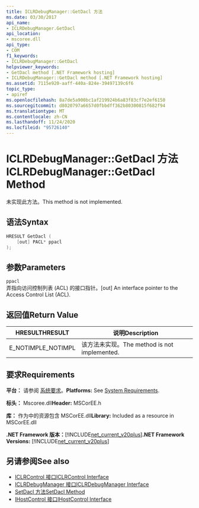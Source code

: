 ```yaml
---
title: ICLRDebugManager::GetDacl 方法
ms.date: 03/30/2017
api_name:
- ICLRDebugManager.GetDacl
api_location:
- mscoree.dll
api_type:
- COM
f1_keywords:
- ICLRDebugManager::GetDacl
helpviewer_keywords:
- GetDacl method [.NET Framework hosting]
- ICLRDebugManager::GetDacl method [.NET Framework hosting]
ms.assetid: 7115e920-aaff-440a-824e-39497139c6f6
topic_type:
- apiref
ms.openlocfilehash: 8a7de5a900bc1af219924b6a83f83cf7e2ef6150
ms.sourcegitcommit: d8020797a6657d0fbbdff362b80300815f682f94
ms.translationtype: MT
ms.contentlocale: zh-CN
ms.lasthandoff: 11/24/2020
ms.locfileid: "95726140"
---
```

# <a name="iclrdebugmanagergetdacl-method"></a><span data-ttu-id="9d747-102">ICLRDebugManager::GetDacl 方法</span><span class="sxs-lookup"><span data-stu-id="9d747-102">ICLRDebugManager::GetDacl Method</span></span>

<span data-ttu-id="9d747-103">未实现此方法。</span><span class="sxs-lookup"><span data-stu-id="9d747-103">This method is not implemented.</span></span>  
  
## <a name="syntax"></a><span data-ttu-id="9d747-104">语法</span><span class="sxs-lookup"><span data-stu-id="9d747-104">Syntax</span></span>  
  
```cpp  
HRESULT GetDacl (  
    [out] PACL* ppacl  
);  
```  
  
## <a name="parameters"></a><span data-ttu-id="9d747-105">参数</span><span class="sxs-lookup"><span data-stu-id="9d747-105">Parameters</span></span>  

 `ppacl`  
 <span data-ttu-id="9d747-106">弄指向访问控制列表 (ACL) 的接口指针。</span><span class="sxs-lookup"><span data-stu-id="9d747-106">[out] An interface pointer to the Access Control List (ACL).</span></span>  
  
## <a name="return-value"></a><span data-ttu-id="9d747-107">返回值</span><span class="sxs-lookup"><span data-stu-id="9d747-107">Return Value</span></span>  
  
|<span data-ttu-id="9d747-108">HRESULT</span><span class="sxs-lookup"><span data-stu-id="9d747-108">HRESULT</span></span>|<span data-ttu-id="9d747-109">说明</span><span class="sxs-lookup"><span data-stu-id="9d747-109">Description</span></span>|  
|-------------|-----------------|  
|<span data-ttu-id="9d747-110">E_NOTIMPL</span><span class="sxs-lookup"><span data-stu-id="9d747-110">E_NOTIMPL</span></span>|<span data-ttu-id="9d747-111">该方法未实现。</span><span class="sxs-lookup"><span data-stu-id="9d747-111">The method is not implemented.</span></span>|  
  
## <a name="requirements"></a><span data-ttu-id="9d747-112">要求</span><span class="sxs-lookup"><span data-stu-id="9d747-112">Requirements</span></span>  

 <span data-ttu-id="9d747-113">**平台：** 请参阅 [系统要求](../../get-started/system-requirements.md)。</span><span class="sxs-lookup"><span data-stu-id="9d747-113">**Platforms:** See [System Requirements](../../get-started/system-requirements.md).</span></span>  
  
 <span data-ttu-id="9d747-114">**标头：** Mscoree.dll</span><span class="sxs-lookup"><span data-stu-id="9d747-114">**Header:** MSCorEE.h</span></span>  
  
 <span data-ttu-id="9d747-115">**库：** 作为中的资源包含 MSCorEE.dll</span><span class="sxs-lookup"><span data-stu-id="9d747-115">**Library:** Included as a resource in MSCorEE.dll</span></span>  
  
 <span data-ttu-id="9d747-116">**.NET Framework 版本：**[!INCLUDE[net_current_v20plus](../../../../includes/net-current-v20plus-md.md)]</span><span class="sxs-lookup"><span data-stu-id="9d747-116">**.NET Framework Versions:** [!INCLUDE[net_current_v20plus](../../../../includes/net-current-v20plus-md.md)]</span></span>  
  
## <a name="see-also"></a><span data-ttu-id="9d747-117">另请参阅</span><span class="sxs-lookup"><span data-stu-id="9d747-117">See also</span></span>

- [<span data-ttu-id="9d747-118">ICLRControl 接口</span><span class="sxs-lookup"><span data-stu-id="9d747-118">ICLRControl Interface</span></span>](iclrcontrol-interface.md)
- [<span data-ttu-id="9d747-119">ICLRDebugManager 接口</span><span class="sxs-lookup"><span data-stu-id="9d747-119">ICLRDebugManager Interface</span></span>](iclrdebugmanager-interface.md)
- [<span data-ttu-id="9d747-120">SetDacl 方法</span><span class="sxs-lookup"><span data-stu-id="9d747-120">SetDacl Method</span></span>](iclrdebugmanager-setdacl-method.md)
- [<span data-ttu-id="9d747-121">IHostControl 接口</span><span class="sxs-lookup"><span data-stu-id="9d747-121">IHostControl Interface</span></span>](ihostcontrol-interface.md)
